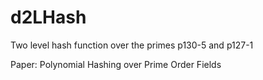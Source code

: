 # d2LHash
Two level hash function over the primes p130-5 and p127-1

Paper: Polynomial Hashing over Prime Order Fields
